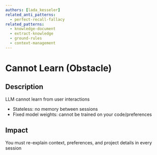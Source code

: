 ```yaml
---
authors: [lada_kesseler]
related_anti_patterns:
  - perfect-recall-fallacy
related_patterns:
  - knowledge-document
  - extract-knowledge
  - ground-rules
  - context-management
---
```


# Cannot Learn (Obstacle)

## Description
LLM cannot learn from user interactions
- Stateless: no memory between sessions
- Fixed model weights: cannot be trained on your code/preferences

## Impact
You must re-explain context, preferences, and project details in every session